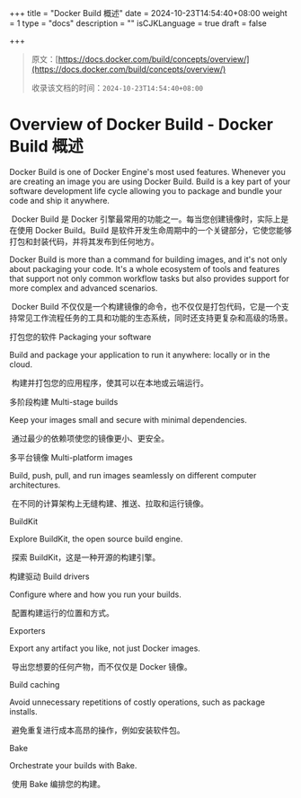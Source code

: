 +++
title = "Docker Build 概述"
date = 2024-10-23T14:54:40+08:00
weight = 1
type = "docs"
description = ""
isCJKLanguage = true
draft = false

+++

> 原文：[https://docs.docker.com/build/concepts/overview/](https://docs.docker.com/build/concepts/overview/)
>
> 收录该文档的时间：`2024-10-23T14:54:40+08:00`

# Overview of Docker Build - Docker Build 概述

Docker Build is one of Docker Engine's most used features. Whenever you are creating an image you are using Docker Build. Build is a key part of your software development life cycle allowing you to package and bundle your code and ship it anywhere.

​	Docker Build 是 Docker 引擎最常用的功能之一。每当您创建镜像时，实际上是在使用 Docker Build。Build 是软件开发生命周期中的一个关键部分，它使您能够打包和封装代码，并将其发布到任何地方。

Docker Build is more than a command for building images, and it's not only about packaging your code. It's a whole ecosystem of tools and features that support not only common workflow tasks but also provides support for more complex and advanced scenarios.

​	Docker Build 不仅仅是一个构建镜像的命令，也不仅仅是打包代码，它是一个支持常见工作流程任务的工具和功能的生态系统，同时还支持更复杂和高级的场景。



打包您的软件 Packaging your software

Build and package your application to run it anywhere: locally or in the cloud.

​	构建并打包您的应用程序，使其可以在本地或云端运行。



多阶段构建 Multi-stage builds

Keep your images small and secure with minimal dependencies.

​	通过最少的依赖项使您的镜像更小、更安全。



多平台镜像 Multi-platform images

Build, push, pull, and run images seamlessly on different computer architectures.

​	在不同的计算架构上无缝构建、推送、拉取和运行镜像。



BuildKit

Explore BuildKit, the open source build engine.

​	探索 BuildKit，这是一种开源的构建引擎。



构建驱动 Build drivers

Configure where and how you run your builds.

​	配置构建运行的位置和方式。



Exporters

Export any artifact you like, not just Docker images.

​	导出您想要的任何产物，而不仅仅是 Docker 镜像。

Build caching

Avoid unnecessary repetitions of costly operations, such as package installs.

​	避免重复进行成本高昂的操作，例如安装软件包。



Bake

Orchestrate your builds with Bake.

​	使用 Bake 编排您的构建。
